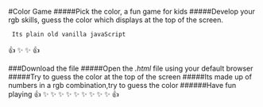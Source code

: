 #Color Game
#####Pick the color,  a fun game for kids
#####Develop your rgb skills, guess the color which  displays at the top of the screen.
```bash
 Its plain old vanilla javaScript 
```
:+1: :sparkles: :sparkles: :+1:

###Download the file 
#####Open the  *.html* file using your default browser
#####Try to guess the color at the top of the screen
#####Its made up of numbers in a  rgb combination,try to  guess the color
######Have fun playing  :+1: :sparkles: :sparkles: :sparkles: :sparkles: :sparkles: :sparkles: :sparkles: :sparkles: :sparkles: :+1: